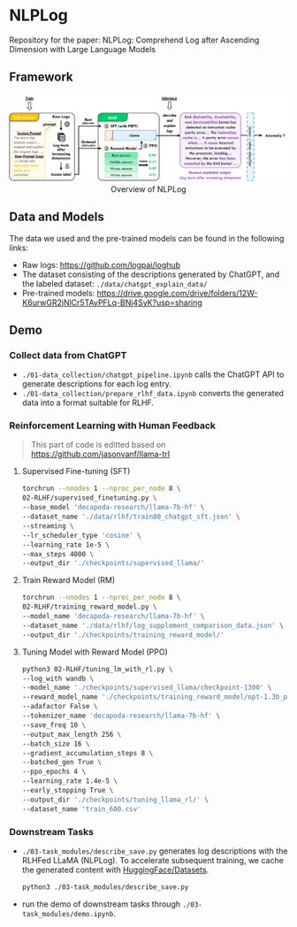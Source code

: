 # NLPLog

Repository for the paper: NLPLog: Comprehend Log after Ascending Dimension with Large Language Models

## Framework

<p align="center"><img src="docs/images/overview.png" width="750"><br>Overview of NLPLog</p>

## Data and Models

The data we used and the pre-trained models can be found in the following links:

- Raw logs: https://github.com/logpai/loghub
- The dataset consisting of the descriptions generated by ChatGPT, and the labeled dataset: `./data/chatgpt_explain_data/`
- Pre-trained models: https://drive.google.com/drive/folders/12W-K6urwGR2jNlCr5TAyPFLq-BNj4SyK?usp=sharing


## Demo
### Collect data from ChatGPT

- `./01-data_collection/chatgpt_pipeline.ipynb` calls the ChatGPT API to generate descriptions for each log entry.
- `./01-data_collection/prepare_rlhf_data.ipynb` converts the generated data into a format suitable for RLHF.

### Reinforcement Learning with Human Feedback

> This part of code is editted based on https://github.com/jasonvanf/llama-trl

1. Supervised Fine-tuning (SFT)

    ```bash
    torchrun --nnodes 1 --nproc_per_node 8 \
    02-RLHF/supervised_finetuning.py \
    --base_model 'decapoda-research/llama-7b-hf' \
    --dataset_name './data/rlhf/train80_chatgpt_sft.json' \
    --streaming \
    --lr_scheduler_type 'cosine' \
    --learning_rate 1e-5 \
    --max_steps 4000 \
    --output_dir './checkpoints/supervised_llama/'
    ```

2. Train Reward Model (RM)
    ```bash
    torchrun --nnodes 1 --nproc_per_node 8 \
    02-RLHF/training_reward_model.py \
    --model_name 'decapoda-research/llama-7b-hf' \
    --dataset_name './data/rlhf/log_supplement_comparison_data.json' \
    --output_dir './checkpoints/training_reward_model/'
    ```

3. Tuning Model with Reward Model (PPO)
    ```bash
    python3 02-RLHF/tuning_lm_with_rl.py \
    --log_with wandb \
    --model_name './checkpoints/supervised_llama/checkpoint-1300' \
    --reward_model_name './checkpoints/training_reward_model/opt-1.3b_peft_gpt-4-llm_rm_0_2e-05/checkpoint-600' \
    --adafactor False \
    --tokenizer_name 'decapoda-research/llama-7b-hf' \
    --save_freq 10 \
    --output_max_length 256 \
    --batch_size 16 \
    --gradient_accumulation_steps 8 \
    --batched_gen True \
    --ppo_epochs 4 \
    --learning_rate 1.4e-5 \
    --early_stopping True \
    --output_dir './checkpoints/tuning_llama_rl/' \
    --dataset_name 'train_600.csv'
    ```
### Downstream Tasks

- `./03-task_modules/describe_save.py` generates log descriptions with the RLHFed LLaMA (NLPLog). To accelerate subsequent training, we cache the generated content with [HuggingFace/Datasets](https://huggingface.co/docs/datasets/cache).

    ```bash
    python3 ./03-task_modules/describe_save.py
    ```

- run the demo of downstream tasks through `./03-task_modules/demo.ipynb`.
